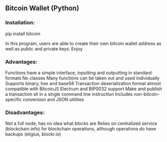 ## Bitcoin Wallet (Python)


### Installation:

pip install bitcoin

In this program, users are able to create their own bitcoin wallet address as well as public and private keys. Enjoy

### Advantages:

Functions have a simple interface, inputting and outputting in standard formats
No classes
Many functions can be taken out and used individually
Supports binary, hex and base58
Transaction deserialization format almost compatible with BitcoinJS
Electrum and BIP0032 support
Make and publish a transaction all in a single command line instruction
Includes non-bitcoin-specific conversion and JSON utilities


### Disadvantages:

Not a full node, has no idea what blocks are
Relies on centralized service (blockchain.info) for blockchain operations, although operations do have backups (eligius, blockr.io)